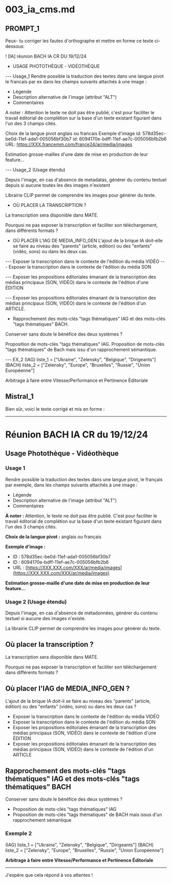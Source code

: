 
# 003_ia_cms.md

## PROMPT_1

Peux- tu corriger les fautes d'orthographe et mettre en forme ce texte ci-dessous:

! [IA] réunion BACH IA CR DU 19/12/24 

+ USAGE PHOTOTHÈQUE - VIDÉOTHÈQUE

--- Usage_1
Rendre possible la traduction des textes dans une langue pivot le francais par ex dans les champs suivants attachés à une image :
- Légende
- Description alternative de l'image (attribut "ALT")
- Commentaires


A noter : Attention le texte ne doit pas être publié, c'est pour faciliter le travail éditorial de complétion sur la base d'un texte existant figurant dans l'un des 3 champs cités.

Choix de la langue pivot anglais ou francais
Exemple d'image
id: 578d35ec-be0d-11ef-ada1-005056bf30b7
id: 6094170e-bdff-11ef-ae7c-005056bfb2b6
URL: https://XXX.francemm.com/france24/ar/media/images


Estimation grosse-mailles d'une date de mise en production de leur feature...

--- Usage_2 (Usage étendu)

Depuis l'image, en cas d'absence de metadatas, générer du contenu textuel depuis si aucune toutes les  des images n'existent

Librairie CLIP permet de comprendre les images pour générer du texte.

+ OÙ PLACER LA TRANSCRIPTION ?

La transcription sera disponible dans MATE.

Pourquoi ne pas exposer la transcription et faciliter son téléchargement, dans différents formats ?


+ OÙ PLACER L'IAG DE MEDIA_INFO_GEN
L'ajout de la brique IA doit-elle se faire au niveau des "parents" (article, edition) ou des "enfants" (vidéo, sons) ou dans les deux cas.

--- Exposer la transcription dans le contexte de l'édition du média VIDÉO
--- Exposer la transcription dans le contexte de l'édition du média SON

--- Exposer les propositions éditoriales émanant de la transcription des médias principaux (SON, VIDÉO) dans le contexte de l'édition d'une ÉDITION

--- Exposer les propositions éditoriales émanant de la transcription des médias principaux (SON, VIDÉO) dans le contexte de l'édition d'un ARTICLE.

+ Rapprochement des mots-clés "tags thématiques" IAG et des mots-clés "tags thématiques" BACH.

Conserver sans doute le bénéfice des deux systèmes ?

Proposition de mots-clés "tags thématiques" IAG.
Proposition de mots-clés "tags thématiques" de Bach mais issu d'un rapprochement sémantique.


--- EX_2
(IAG) liste_1 = ["Ukraine", "Zelensky", "Belgique", "Dirigeants"]
(BACH) liste_2 = ["Zelensky", "Europe", "Bruxelles", "Russie", "Union Européenne"]

Arbitrage à faire entre Vitesse/Performance et Pertinence Éditoriale



## Mistral_1
Bien sûr, voici le texte corrigé et mis en forme :

---

# Réunion BACH IA CR du 19/12/24

## Usage Photothèque - Vidéothèque

### Usage 1
Rendre possible la traduction des textes dans une langue pivot, le français par exemple, dans les champs suivants attachés à une image :
- Légende
- Description alternative de l'image (attribut "ALT")
- Commentaires

**À noter :** Attention, le texte ne doit pas être publié. C'est pour faciliter le travail éditorial de complétion sur la base d'un texte existant figurant dans l'un des 3 champs cités.

**Choix de la langue pivot :** anglais ou français

**Exemple d'image :**
- ID : 578d35ec-be0d-11ef-ada1-005056bf30b7
- ID : 6094170e-bdff-11ef-ae7c-005056bfb2b6
- URL : [https://XXX.XXX.com/XXX/ar/media/images](https://XXX.XXX.com/XXX/ar/media/images)

**Estimation grosse-maille d'une date de mise en production de leur feature...**

### Usage 2 (Usage étendu)

Depuis l'image, en cas d'absence de métadonnées, générer du contenu textuel si aucune des images n'existe.

La librairie CLIP permet de comprendre les images pour générer du texte.

## Où placer la transcription ?

La transcription sera disponible dans MATE.

Pourquoi ne pas exposer la transcription et faciliter son téléchargement dans différents formats ?

## Où placer l'IAG de MEDIA_INFO_GEN ?

L'ajout de la brique IA doit-il se faire au niveau des "parents" (article, édition) ou des "enfants" (vidéo, sons) ou dans les deux cas ?

- Exposer la transcription dans le contexte de l'édition du média VIDÉO
- Exposer la transcription dans le contexte de l'édition du média SON
- Exposer les propositions éditoriales émanant de la transcription des médias principaux (SON, VIDÉO) dans le contexte de l'édition d'une ÉDITION
- Exposer les propositions éditoriales émanant de la transcription des médias principaux (SON, VIDÉO) dans le contexte de l'édition d'un ARTICLE

## Rapprochement des mots-clés "tags thématiques" IAG et des mots-clés "tags thématiques" BACH

Conserver sans doute le bénéfice des deux systèmes ?

- Proposition de mots-clés "tags thématiques" IAG
- Proposition de mots-clés "tags thématiques" de BACH mais issus d'un rapprochement sémantique

### Exemple 2

(IAG) liste_1 = ["Ukraine", "Zelensky", "Belgique", "Dirigeants"]
(BACH) liste_2 = ["Zelensky", "Europe", "Bruxelles", "Russie", "Union Européenne"]

**Arbitrage à faire entre Vitesse/Performance et Pertinence Éditoriale**

---

J'espère que cela répond à vos attentes !

